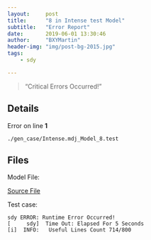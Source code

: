 ```yaml
---
layout:     post
title:      "8 in Intense test Model"
subtitle:   "Error Report"
date:       2019-06-01 13:30:46
author:     "BXYMartin"
header-img: "img/post-bg-2015.jpg"
tags:
    - sdy

---
```


> “Critical Errors Occurred!”


## Details

Error on line **1**

```
./gen_case/Intense.mdj_Model_8.test
```

## Files

Model File:

[Source File](https://github.com/BXYMartin/OO-Public/blob/master/test_mdj/Intense.mdj)

Test case:

```
sdy ERROR: Runtime Error Occurred!
[     sdy]  Time Out: Elapsed For 5 Seconds
[i]  INFO:	 Useful Lines Count 714/800
```


